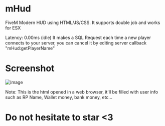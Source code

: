 # mHud

FiveM Modern HUD using HTML/JS/CSS.
It supports double job and works for ESX

Latency: 0.00ms (idle)
It makes a SQL Request each time a new player connects to your server, you can cancel it by editing server callback "mHud:getPlayerName"

# Screenshot
![image](https://user-images.githubusercontent.com/121444190/216988910-104aeee3-d816-4255-bf6a-e3c3e9130f46.png)

Note: This is the html opened in a web browser, it'll be filled with user info such as RP Name, Wallet money, bank money, etc...


# Do not hesitate to star <3
